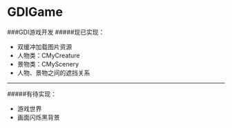 # GDIGame
###GDI游戏开发
#####现已实现：  
+ 双缓冲加载图片资源  
+ 人物类：CMyCreature
+ 景物类：CMyScenery
+ 人物、景物之间的遮挡关系
  
***
#####有待实现：  
+ 游戏世界
+ 画面闪烁黑背景
